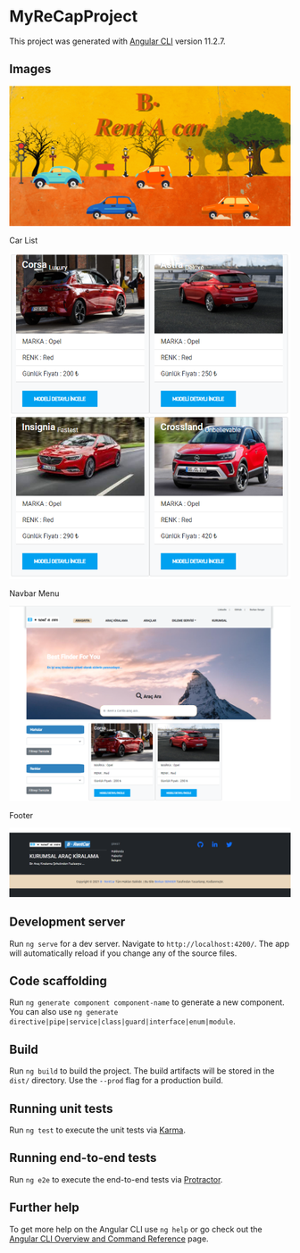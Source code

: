 # MyReCapProject

This project was generated with [Angular CLI](https://github.com/angular/angular-cli) version 11.2.7.

## Images

![Project Banner](https://github.com/BerkanSE/MyFrontendCode/blob/master/src/assets/img/RentACarBanner.gif)

Car List

![Project images](https://github.com/BerkanSE/MyFrontendCode/blob/master/src/assets/img/2021-10-02%2023_35_05-Window.png)

Navbar Menu

![Project images](https://github.com/BerkanSE/MyFrontendCode/blob/master/src/assets/img/2021-10-02%2023_35_49-Window.png)

Footer

![Project images](https://github.com/BerkanSE/MyFrontendCode/blob/master/src/assets/img/2021-10-02%2023_33_04-Window.png)

## Development server

Run `ng serve` for a dev server. Navigate to `http://localhost:4200/`. The app will automatically reload if you change any of the source files.

## Code scaffolding

Run `ng generate component component-name` to generate a new component. You can also use `ng generate directive|pipe|service|class|guard|interface|enum|module`.

## Build

Run `ng build` to build the project. The build artifacts will be stored in the `dist/` directory. Use the `--prod` flag for a production build.

## Running unit tests

Run `ng test` to execute the unit tests via [Karma](https://karma-runner.github.io).

## Running end-to-end tests

Run `ng e2e` to execute the end-to-end tests via [Protractor](http://www.protractortest.org/).

## Further help

To get more help on the Angular CLI use `ng help` or go check out the [Angular CLI Overview and Command Reference](https://angular.io/cli) page.

